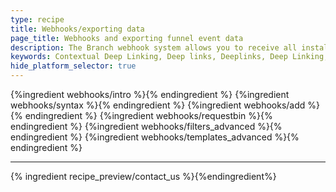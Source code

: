 ```yaml
---
type: recipe
title: Webhooks/exporting data
page_title: Webhooks and exporting funnel event data
description: The Branch webhook system allows you to receive all install and down funnel event data, for install attribution or conversion funnels in your own database.
keywords: Contextual Deep Linking, Deep links, Deeplinks, Deep Linking, Deeplinking, Deferred Deep Linking, Deferred Deeplinking, Google App Indexing, Google App Invites, Apple Universal Links, Apple Spotlight Search, Facebook App Links, AppLinks, Deepviews, Deep views, Webhooks, data export, funnel, RequestBin, Filters, Tempting
hide_platform_selector: true
---
```


{%ingredient webhooks/intro %}{% endingredient %}
{%ingredient webhooks/syntax %}{% endingredient %}
{%ingredient webhooks/add %}{% endingredient %}
{%ingredient webhooks/requestbin %}{% endingredient %}
{%ingredient webhooks/filters_advanced %}{% endingredient %}
{%ingredient webhooks/templates_advanced %}{% endingredient %}

-----

{% ingredient recipe_preview/contact_us %}{%endingredient%}